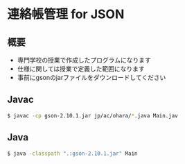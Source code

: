 # 連絡帳管理 for JSON

## 概要
* 専門学校の授業で作成したプログラムになります
* 仕様に関しては授業で定義した範囲になります
* 事前にgsonのjarファイルをダウンロードしてください

## Javac
~~~sh
$ javac -cp gson-2.10.1.jar jp/ac/ohara/*.java Main.jav
~~~

## Java
~~~sh
$ java -classpath ".:gson-2.10.1.jar" Main
~~~

